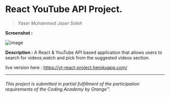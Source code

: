 # React YouTube API Project.
> _Yaser Muhammed Jaser Saleh_



**Screenshot :**

![image](https://user-images.githubusercontent.com/48364065/63064479-e5a64200-bf09-11e9-8f0e-6876d426932a.png)


**Description :**
A React & YouTube API based application that allows users to search for videos,watch and pick from the suggested videos section.




live version here : https://yt-react-project.herokuapp.com/
___

###### This project is submitted in partial fulfillment of the participation requirements of the Coding Academy by Orange™.
